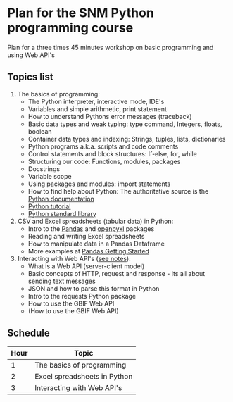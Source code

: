# Plan for the SNM Python programming course
Plan for a three times 45 minutes workshop on basic programming and using Web API's


## Topics list

1. The basics of programming:
      - The Python interpreter, interactive mode, IDE's
      - Variables and simple arithmetic, print statement
      - How to understand Pythons error messages (traceback)
      - Basic data types and weak typing: type command, Integers, floats, boolean
      - Container data types and indexing: Strings, tuples, lists, dictionaries
      - Python programs a.k.a. scripts and code comments
      - Control statements and block structures: If-else, for, while
      - Structuring our code: Functions, modules, packages
      - Docstrings
      - Variable scope
      - Using packages and modules: import statements
      - How to find help about Python: The authoritative source is the [Python documentation](https://docs.python.org/3/)
      - [Python tutorial](https://docs.python.org/3/tutorial/index.html)
      - [Python standard library](https://docs.python.org/3/library/index.html)
2. CSV and Excel spreadsheets (tabular data) in Python:
      - Intro to the [Pandas](https://pandas.pydata.org/) and [openpyxl](https://openpyxl.readthedocs.io/en/stable/) packages 
      - Reading and writing Excel spreadsheets
      - How to manipulate data in a Pandas Dataframe
      - More examples at [Pandas Getting Started](https://pandas.pydata.org/docs/getting_started/index.html)
3. Interacting with Web API's ([see notes](api_notes.md)):
      - What is a Web API (server-client model)
      - Basic concepts of HTTP, request and response - its all about sending text messages
      - JSON and how to parse this format in Python
      - Intro to the requests Python package
      - How to use the GBIF Web API
      - (How to use the GBIF Web API)



## Schedule
| Hour |  Topic  |
|------|----------|
| 1    | The basics of programming |
| 2    | Excel spreadsheets in Python | 
| 3    | Interacting with Web API's |

